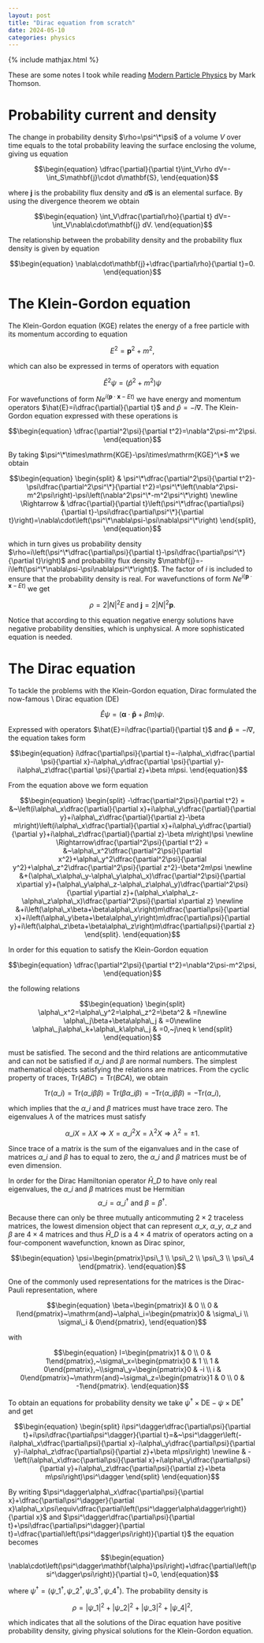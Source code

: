 ```yaml
---
layout: post
title: "Dirac equation from scratch"
date: 2024-05-10
categories: physics
---
```


{% include mathjax.html %}

These are some notes I took while reading [Modern Particle Physics](https://www.cambridge.org/highereducation/books/modern-particle-physics/CDFEBC9AE513DA60AA12DE015181A948#overview) by Mark Thomson.

# Probability current and density

The change in probability density $\rho=\psi^\*\psi$ of a volume $V$ over time equals to the total probability leaving the surface enclosing the volume, giving us equation

$$\begin{equation}
\dfrac{\partial}{\partial t}\int_V\rho dV=-\int_S\mathbf{j}\cdot d\mathbf{S},
\end{equation}$$

where $\mathbf{j}$ is the probability flux density and $d\mathbf{S}$ is an elemental surface. By using the divergence theorem we obtain

$$\begin{equation}
\int_V\dfrac{\partial\rho}{\partial t} dV=-\int_V\nabla\cdot\mathbf{j} dV.
\end{equation}$$

The relationship between the probability density and the probability flux density is given by equation

$$\begin{equation}
\nabla\cdot\mathbf{j}+\dfrac{\partial\rho}{\partial t}=0.
\end{equation}$$

# The Klein-Gordon equation

The Klein-Gordon equation ($\mathrm{KGE}$) relates the energy of a free particle with its momentum according to equation

$$\begin{equation}
E^2=\mathbf{p}^2+m^2,
\end{equation}$$

which can also be expressed in terms of operators with equation

$$\begin{equation}
\hat{E}^2\psi=(\hat{p}^2+m^2)\psi
\end{equation}$$

For wavefunctions of form $Ne^{i(\mathbf{p}\cdot\mathbf{x}-Et)}$ we have energy and momentum operators $\hat{E}=i\dfrac{\partial}{\partial t}$ and $\hat{p}=-i\nabla$. The Klein-Gordon equation expressed with these operations is

$$\begin{equation}
\dfrac{\partial^2\psi}{\partial t^2}=\nabla^2\psi-m^2\psi.
\end{equation}$$

By taking $\psi^\*\times\mathrm{KGE}-\psi\times\mathrm{KGE}^\*$ we obtain

$$\begin{equation}
\begin{split}
& \psi^\*\dfrac{\partial^2\psi}{\partial t^2}-\psi\dfrac{\partial^2\psi^\*}{\partial t^2}=\psi^\*\left(\nabla^2\psi-m^2\psi\right)-\psi\left(\nabla^2\psi^\*-m^2\psi^\*\right) \newline
\Rightarrow & \dfrac{\partial}{\partial t}\left(\psi^\*\dfrac{\partial\psi}{\partial t}-\psi\dfrac{\partial\psi^\*}{\partial t}\right)=\nabla\cdot\left(\psi^\*\nabla\psi-\psi\nabla\psi^\*\right)
\end{split},
\end{equation}$$

which in turn gives us probability density $\rho=i\left(\psi^\*\dfrac{\partial\psi}{\partial t}-\psi\dfrac{\partial\psi^\*}{\partial t}\right)$ and probability flux density $\mathbf{j}=-i\left(\psi^\*\nabla\psi-\psi\nabla\psi^\*\right)$. The factor of $i$ is included to ensure that the probability density is real. For wavefunctions of form $Ne^{i(\mathbf{p}\cdot\mathbf{x}-Et)}$ we get

$$\begin{equation}
\rho=2|N|^2E~\mathrm{and}~\mathbf{j}=2|N|^2\mathbf{p}.
\end{equation}$$

Notice that according to this equation negative energy solutions have negative probability densities, which is unphysical. A more sophisticated equation is needed.

# The Dirac equation

To tackle the problems with the Klein-Gordon equation, Dirac formulated the now-famous \\
Dirac equation ($\mathrm{DE}$)

$$\begin{equation}
\hat{E}\psi=\left(\mathbf{\alpha}\cdot\mathbf{\hat{p}}+\beta m\right)\psi.
\end{equation}$$

Expressed with operators $\hat{E}=i\dfrac{\partial}{\partial t}$ and $\mathbf{\hat{p}}=-i\nabla$, the equation takes form

$$\begin{equation}
i\dfrac{\partial\psi}{\partial t}=-i\alpha\_x\dfrac{\partial \psi}{\partial x}-i\alpha\_y\dfrac{\partial \psi}{\partial y}-i\alpha\_z\dfrac{\partial \psi}{\partial z}+\beta m\psi.
\end{equation}$$

From the equation above we form equation

$$\begin{equation}
\begin{split}
-\dfrac{\partial^2\psi}{\partial t^2} = &~\left(i\alpha\_x\dfrac{\partial}{\partial x}+i\alpha\_y\dfrac{\partial}{\partial y}+i\alpha\_z\dfrac{\partial}{\partial z}-\beta m\right)\left(i\alpha\_x\dfrac{\partial}{\partial x}+i\alpha\_y\dfrac{\partial}{\partial y}+i\alpha\_z\dfrac{\partial}{\partial z}-\beta m\right)\psi \newline
\Rightarrow\dfrac{\partial^2\psi}{\partial t^2} = &~\alpha\_x^2\dfrac{\partial^2\psi}{\partial x^2}+\alpha\_y^2\dfrac{\partial^2\psi}{\partial y^2}+\alpha\_z^2\dfrac{\partial^2\psi}{\partial z^2}-\beta^2m\psi \newline
&+(\alpha\_x\alpha\_y-\alpha\_y\alpha\_x)\dfrac{\partial^2\psi}{\partial x\partial y}+(\alpha\_y\alpha\_z-\alpha\_z\alpha\_y)\dfrac{\partial^2\psi}{\partial y\partial z}+(\alpha\_x\alpha\_z-\alpha\_z\alpha\_x)\dfrac{\partial^2\psi}{\partial x\partial z} \newline
&+i\left(\alpha\_x\beta+\beta\alpha\_x\right)m\dfrac{\partial\psi}{\partial x}+i\left(\alpha\_y\beta+\beta\alpha\_y\right)m\dfrac{\partial\psi}{\partial y}+i\left(\alpha\_z\beta+\beta\alpha\_z\right)m\dfrac{\partial\psi}{\partial z}
\end{split}.
\end{equation}$$

In order for this equation to satisfy the Klein-Gordon equation

$$\begin{equation}
\dfrac{\partial^2\psi}{\partial t^2}=\nabla^2\psi-m^2\psi,
\end{equation}$$

the following relations

$$\begin{equation}
\begin{split}
\alpha\_x^2=\alpha\_y^2=\alpha\_z^2=\beta^2 & =I\newline
\alpha\_j\beta+\beta\alpha\_j & =0\newline
\alpha\_j\alpha\_k+\alpha\_k\alpha\_j & =0,~j\neq k
\end{split}
\end{equation}$$

must be satisfied. The second and the third relations are anticommutative and can not be satisfied if $\alpha\_i$ and $\beta$ are normal numbers. The simplest mathematical objects satisfying the relations are matrices. From the cyclic property of traces, $\mathrm{Tr}\left(ABC\right)=\mathrm{Tr}\left(BCA\right)$, we obtain

$$\begin{equation}
\mathrm{Tr}(\alpha\_i)=\mathrm{Tr}(\alpha\_i\beta\beta)=\mathrm{Tr}(\beta\alpha\_i\beta)=-\mathrm{Tr}(\alpha\_i\beta\beta)=-\mathrm{Tr}(\alpha\_i),
\end{equation}$$

which implies that the $\alpha\_i$ and $\beta$ matrices must have trace zero. The eigenvalues $\lambda$ of the matrices must satisfy

$$\begin{equation}
\alpha\_iX=\lambda X\Rightarrow X=\alpha\_i^2X=\lambda^2X\Rightarrow\lambda^2=\pm1.
\end{equation}$$

Since trace of a matrix is the sum of the eiganvalues and in the case of matrices $\alpha\_i$ and $\beta$ has to equal to zero, the $\alpha\_i$ and $\beta$ matrices must be of even dimension.

In order for the Dirac Hamiltonian operator $\hat{H}\_D$ to have only real eigenvalues, the $\alpha\_i$ and $\beta$ matrices must be Hermitian
$$\begin{equation}
\alpha\_i=\alpha\_i^\dagger~\mathrm{and}~\beta=\beta^\dagger.
\end{equation}$$

Because there can only be three mutually anticommuting $2\times2$ traceless matrices, the lowest dimension object that can represent $\alpha\_x$, $\alpha\_y$, $\alpha\_z$ and $\beta$ are $4\times4$ matrices and thus $\hat{H}\_D$ is a $4\times4$ matrix of operators acting on a four-component wavefunction, known as Dirac spinor,

$$\begin{equation}
\psi=\begin{pmatrix}\psi\_1 \\ \psi\_2 \\ \psi\_3 \\ \psi\_4 \end{pmatrix}.
\end{equation}$$

One of the commonly used representations for the matrices is the Dirac-Pauli representation, where

$$\begin{equation}
\beta=\begin{pmatrix}I & 0 \\ 0 & I\end{pmatrix}~\mathrm{and}~\alpha\_i=\begin{pmatrix}0 & \sigma\_i \\ \sigma\_i & 0\end{pmatrix},
\end{equation}$$

with

$$\begin{equation}
I=\begin{pmatrix}1 & 0 \\ 0 & 1\end{pmatrix},~\sigma\_x=\begin{pmatrix}0 & 1 \\ 1 & 0\end{pmatrix},~\\sigma\_y=\begin{pmatrix}0 & -i \\ i & 0\end{pmatrix}~\mathrm{and}~\sigma\_z=\begin{pmatrix}1 & 0 \\ 0 & -1\end{pmatrix}.
\end{equation}$$

To obtain an equations for probability density we take $\psi^\dagger\times\mathrm{DE}-\psi\times\mathrm{DE}^\dagger$ and get

$$\begin{equation}
\begin{split}
i\psi^\dagger\dfrac{\partial\psi}{\partial t}+i\psi\dfrac{\partial\psi^\dagger}{\partial t}=&~\psi^\dagger\left(-i\alpha\_x\dfrac{\partial\psi}{\partial x}-i\alpha\_y\dfrac{\partial\psi}{\partial y}-i\alpha\_z\dfrac{\partial\psi}{\partial z}+\beta m\psi\right) \newline
& -\left(i\alpha\_x\dfrac{\partial\psi}{\partial x}+i\alpha\_y\dfrac{\partial\psi}{\partial y}+i\alpha\_z\dfrac{\partial\psi}{\partial z}+\beta m\psi\right)\psi^\dagger
\end{split}
\end{equation}$$

By writing $\psi^\dagger\alpha\_x\dfrac{\partial\psi}{\partial x}+\dfrac{\partial\psi^\dagger}{\partial x}\alpha\_x\psi\equiv\dfrac{\partial\left(\psi^\dagger\alpha\dagger\right)}{\partial x}$ and $\psi^\dagger\dfrac{\partial\psi}{\partial t}+\psi\dfrac{\partial\psi^\dagger}{\partial t}=\dfrac{\partial\left(\psi^\dagger\psi\right)}{\partial t}$ the equation becomes

$$\begin{equation}
\nabla\cdot\left(\psi^\dagger\mathbf{\alpha}\psi\right)+\dfrac{\partial\left(\psi^\dagger\psi\right)}{\partial t}=0,
\end{equation}$$

where $\psi^\dagger=\left(\psi\_1^\dagger,\psi\_2^\dagger,\psi\_3^\dagger,\psi\_4^\dagger\right)$. The probability density is

$$
\rho=|\psi\_1|^2+|\psi\_2|^2+|\psi\_3|^2+|\psi\_4|^2,
$$

which indicates that all the solutions of the Dirac equation have positive probability density, giving physical solutions for the Klein-Gordon equation.
